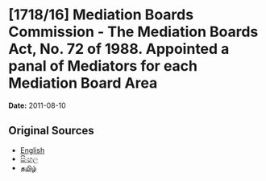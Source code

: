 # [1718/16] Mediation Boards Commission - The Mediation Boards Act, No. 72 of 1988. Appointed a panal of Mediators for each Mediation Board Area

**Date:** 2011-08-10

## Original Sources

- [English](https://documents.gov.lk/view/extra-gazettes/2011/8/1718-16_E.pdf)
- [සිංහල](https://documents.gov.lk/view/extra-gazettes/2011/8/1718-16_S.pdf)
- [தமிழ்](https://documents.gov.lk/view/extra-gazettes/2011/8/1718-16_T.pdf)
